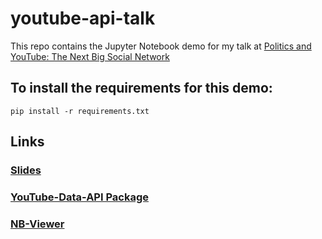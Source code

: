 # youtube-api-talk

This repo contains the Jupyter Notebook demo for my talk at [Politics and YouTube: The Next Big Social Network](https://www.csdpconferences.org/politics-and-youtube-the-next-big-social-network.html)

## To install the requirements for this demo:
`pip install -r requirements.txt`

## Links

### [Slides](http://bit.ly/yt-slides)
### [YouTube-Data-API Package](http://bit.ly/youtube-data-api)
### [NB-Viewer](http://bit.ly/demo-notebook)